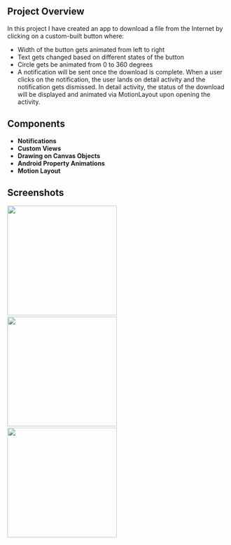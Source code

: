## Project Overview

In this project I have created an app to download a file from the Internet by clicking on a custom-built button where:

* Width of the button gets animated from left to right
* Text gets changed based on different states of the button
* Circle gets be animated from 0 to 360 degrees
* A notification will be sent once the download is complete. When a user clicks on the notification, the user lands on detail activity and the notification gets dismissed. In detail activity, the status of the download will be displayed and animated via MotionLayout upon opening the activity.

## Components

* **Notifications**
* **Custom Views**
* **Drawing on Canvas Objects**
* **Android Property Animations**
* **Motion Layout**

## Screenshots
<img src="https://user-images.githubusercontent.com/7738156/128591051-93ee7831-cef4-499b-8f75-debf8baa316e.gif" width="250">&nbsp; <img src="https://user-images.githubusercontent.com/7738156/128591033-a3f0bdc9-ec25-49ba-b7b2-5dda2be06638.jpg" width="250">&nbsp; <img src="https://user-images.githubusercontent.com/7738156/128591042-d757bb05-9d2c-4ba6-b8f1-d68a9b6c5fbf.jpg" width="250">


